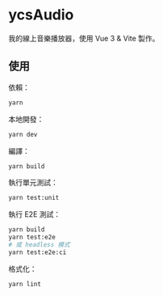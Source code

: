 # ycsAudio

我的線上音樂播放器，使用 Vue 3 & Vite 製作。

## 使用
依賴：

```sh
yarn
```

本地開發：

```sh
yarn dev
```

編譯：

```sh
yarn build
```

執行單元測試：

```sh
yarn test:unit
```

執行 E2E 測試：

```sh
yarn build
yarn test:e2e
# 或 headless 模式
yarn test:e2e:ci
```

格式化：

```sh
yarn lint
```
